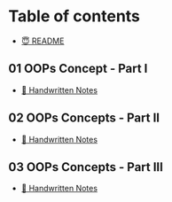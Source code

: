 # Table of contents

* [😇 README](README.md)

## 01 OOPs Concept - Part I

* [📒 Handwritten Notes](01-oops-concept-part-i/handwritten-notes.md)

## 02 OOPs Concepts - Part II

* [📒 Handwritten Notes](02-oops-concepts-part-ii/handwritten-notes.md)

## 03 OOPs Concepts - Part III

* [📒 Handwritten Notes](03-oops-concepts-part-iii/handwritten-notes.md)
